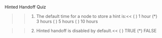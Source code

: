 Hinted Handoff Quiz

>>1. The default time for a node to store a hint is:<<
( ) 1 hour
(*) 3 hours
( ) 5 hours
( ) 10 hours

>>2. Hinted handoff is disabled by default.<<
( ) TRUE 
(*) FALSE 